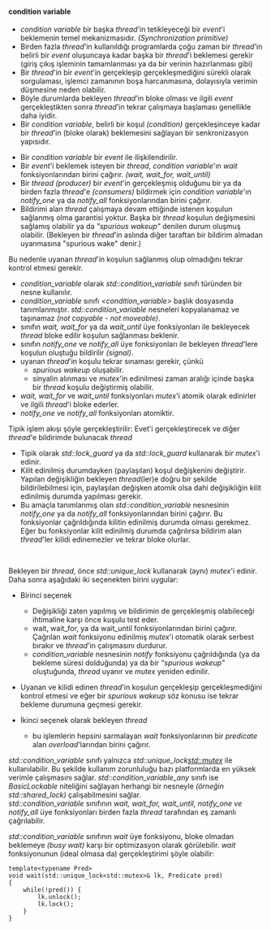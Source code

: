 #### condition variable

- _condition variable_ bir başka _thread_'in tetikleyeceği bir _event_'i beklemenin temel mekanizmasıdır. _(Synchronization primitive)_
- Birden fazla _thread_'in kullanıldığı programlarda çoğu zaman bir _thread_'in belirli bir _event_ oluşuncaya kadar başka bir _thread_'i beklemesi gerekir (giriş çıkış işleminin tamamlanması ya da bir verinin hazırlanması gibi)
- Bir _thread_'in bir _event_'in gerçekleşip gerçekleşmediğini sürekli olarak sorgulaması, işlemci zamanının boşa harcanmasına, dolayısıyla verimin düşmesine neden olabilir.
- Böyle durumlarda bekleyen _thread_'in bloke olması ve ilgili _event_ gerçekleştikten sonra _thread_'in tekrar çalışmaya başlaması genellikle daha iyidir.
- Bir _condition variable_, belirli bir koşul _(condition)_ gerçekleşinceye kadar bir _thread_'in (bloke olarak) beklemesini sağlayan bir senkronizasyon yapısıdır.
+ Bir _condition variable_ bir _event_ ile ilişkilendirilir.
+ Bir _event_'i beklemek isteyen bir _thread_, _condition variable_'ın _wait_ fonksiyonlarından birini çağırır. _(wait, wait\_for, wait\_until)_
+ Bir _thread_ _(producer)_ bir _event_'in gerçekleşmiş olduğunu bir ya da birden fazla _thread_'e _(consumers)_ bildirmek için _condition variable_'ın _notify_one_ ya da _notify_all_ fonksiyonlarından birini çağırır. 
+ Bildirimi alan _thread_ çalışmaya devam ettiğinde istenen koşulun sağlanmış olma garantisi yoktur. 
Başka bir _thread_ koşulun değişmesini sağlamış olabilir ya da _"spurious wakeup"_ denilen durum oluşmuş olabilir. (Bekleyen bir _thread_'in aslında diğer taraftan bir bildirim almadan uyanmasına "spurious wake" denir.)

Bu nedenle uyanan _thread_'in koşulun sağlanmış olup olmadığını tekrar kontrol etmesi gerekir.
- _condition_variable_ olarak _std::condition_variable_ sınıfı türünden bir nesne kullanılır.
- _condition_variable_ sınıfı _\<condition_variable\>_ başlık dosyasında tanımlanmıştır. _std::condition_variable_ nesneleri kopyalanamaz ve taşınamaz _(not copyable - not moveable)_.
- sınıfın _wait, wait_for_ ya da _wait_until_ üye fonksiyonları ile bekleyecek _thread_ bloke edilir koşulun sağlanması beklenir. 
- sınıfın _notify_one_ ve _notify_all_ üye fonksiyonları ile bekleyen _thread_'lere koşulun oluştuğu bildirilir _(signal)_.
- uyanan _thread_'in koşulu tekrar sınaması gerekir, çünkü
  - _spurious wakeup_ oluşabilir.
  - sinyalin alınması ve _mutex_'in edinilmesi zaman aralığı içinde başka bir _thread_ koşulu değiştirmiş olabilir.
- _wait, wait_for_ ve _wait_until_ fonksiyonları _mutex_'i atomik olarak edinirler ve ilgili _thread_'i bloke ederler.
- _notify_one_ ve _notify_all_ fonksiyonları atomiktir.

Tipik işlem akışı şöyle gerçekleştirilir:
Evet'i gerçekleştirecek ve diğer _thread_'e bildirimde bulunacak _thread_
- Tipik olarak _std::lock_guard_ ya da _std::lock_guard_ kullanarak bir _mutex_'i edinir. <br>
- Kilit edinilmiş durumdayken (paylaşılan) koşul değişkenini değiştirir. Yapılan değişikliğin bekleyen _thread_(ler)e doğru bir şekilde bildirilebilmesi için, paylaşılan değişken atomik olsa dahi değişikliğin kilit edinilmiş durumda yapılması gerekir.<br>
- Bu amaçla tanımlanmış olan _std::condition_variable_ nesnesinin _notify_one_ ya da _notify_all_ fonksiyonlarından birini çağırır. Bu fonksiyonlar çağrıldığında kilitin edinilmiş durumda olması gerekmez. Eğer bu fonksiyonlar kilit edinilmiş durumda çağrılırsa bildirim alan _thread_'ler kilidi edinemezler ve tekrar bloke olurlar.
<br>

Bekleyen bir _thread_, önce _std::unique\_lock_ kullanarak (aynı) _mutex_'i edinir. Daha sonra aşağıdaki iki seçenekten birini uygular:<br>
- Birinci seçenek
  - Değişikliği zaten yapılmış ve bildirimin de gerçekleşmiş olabileceği ihtimaline karşı önce kuşulu test eder.
  - wait, wait\_for, ya da wait\_until fonksiyonlarından birini çağırır. Çağrılan _wait_ fonksiyonu edinilmiş _mutex_'i otomatik olarak serbest bırakır ve _thread_'in çalışmasını durdurur.
  - _condition\_variable_ nesnesinin _notify_ fonksiyonu çağrıldığında (ya da bekleme süresi dolduğunda) ya da bir _"spurious wakeup"_ oluştuğunda, _thread_ uyanır ve _mutex_ yeniden edinilir.
 - Uyanan ve kilidi edinen _thread_'in koşulun gerçekleşip gerçekleşmediğini kontrol etmesi ve eğer bir _spurious wakeup_ söz konusu ise tekrar bekleme durumuna geçmesi gerekir.

- İkinci seçenek olarak bekleyen _thread_
  - bu işlemlerin hepsini sarmalayan _wait_ fonksiyonlarının bir _predicate_ alan _overload_'larından birini çağırır. 

_std::condition\_variable_ sınıfı yalnızca _std::unique\_lock<std::mutex>_ ile kullanılabilir. Bu şekilde kullanım zorunluluğu bazı platformlarda en yüksek verimle çalışmasını sağlar. _std::condition\_variable_any_ sınıfı ise _BasicLockable_ niteliğini sağlayan herhangi bir nesneyle _(örneğin std::shared\_lock)_ çalışabilmesini sağlar.<br>
_std::condition\_variable_ sınıfının _wait, wait\_for, wait\_until, notify_one ve notify\_all_ üye fonksiyonları birden fazla _thread_ tarafından eş zamanlı çağrılabilir.

_std::condition_variable_ sınıfının _wait_ üye fonksiyonu, bloke olmadan beklemeye _(busy wait)_ karşı bir optimizasyon olarak görülebilir. _wait_ fonksiyonunun (ideal olmasa da) gerçekleştirimi şöyle olabilir:

```
template<typename Pred>
void wait(std::unique_lock<std::mutex>& lk, Predicate pred) 
{
	while(!pred()) {
		lk.unlock();
		lk.lock();
	}
}
```
